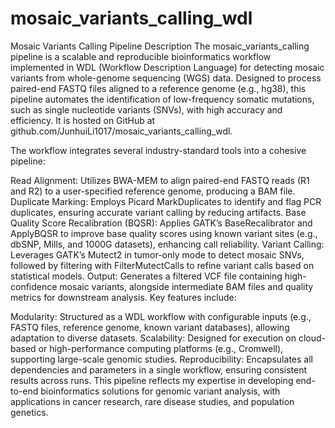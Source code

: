 # mosaic_variants_calling_wdl

Mosaic Variants Calling Pipeline Description
The mosaic_variants_calling pipeline is a scalable and reproducible bioinformatics workflow implemented in WDL (Workflow Description Language) for detecting mosaic variants from whole-genome sequencing (WGS) data. Designed to process paired-end FASTQ files aligned to a reference genome (e.g., hg38), this pipeline automates the identification of low-frequency somatic mutations, such as single nucleotide variants (SNVs), with high accuracy and efficiency. It is hosted on GitHub at github.com/JunhuiLi1017/mosaic_variants_calling_wdl.

The workflow integrates several industry-standard tools into a cohesive pipeline:

Read Alignment: Utilizes BWA-MEM to align paired-end FASTQ reads (R1 and R2) to a user-specified reference genome, producing a BAM file.
Duplicate Marking: Employs Picard MarkDuplicates to identify and flag PCR duplicates, ensuring accurate variant calling by reducing artifacts.
Base Quality Score Recalibration (BQSR): Applies GATK’s BaseRecalibrator and ApplyBQSR to improve base quality scores using known variant sites (e.g., dbSNP, Mills, and 1000G datasets), enhancing call reliability.
Variant Calling: Leverages GATK’s Mutect2 in tumor-only mode to detect mosaic SNVs, followed by filtering with FilterMutectCalls to refine variant calls based on statistical models.
Output: Generates a filtered VCF file containing high-confidence mosaic variants, alongside intermediate BAM files and quality metrics for downstream analysis.
Key features include:

Modularity: Structured as a WDL workflow with configurable inputs (e.g., FASTQ files, reference genome, known variant databases), allowing adaptation to diverse datasets.
Scalability: Designed for execution on cloud-based or high-performance computing platforms (e.g., Cromwell), supporting large-scale genomic studies.
Reproducibility: Encapsulates all dependencies and parameters in a single workflow, ensuring consistent results across runs.
This pipeline reflects my expertise in developing end-to-end bioinformatics solutions for genomic variant analysis, with applications in cancer research, rare disease studies, and population genetics.
